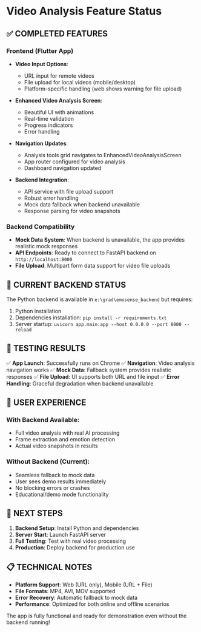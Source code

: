# Video Analysis Feature Status

## ✅ COMPLETED FEATURES

### Frontend (Flutter App)
- **Video Input Options**: 
  - URL input for remote videos
  - File upload for local videos (mobile/desktop)
  - Platform-specific handling (web shows warning for file upload)

- **Enhanced Video Analysis Screen**: 
  - Beautiful UI with animations
  - Real-time validation
  - Progress indicators
  - Error handling

- **Navigation Updates**:
  - Analysis tools grid navigates to EnhancedVideoAnalysisScreen
  - App router configured for video analysis
  - Dashboard navigation updated

- **Backend Integration**:
  - API service with file upload support
  - Robust error handling
  - Mock data fallback when backend unavailable
  - Response parsing for video snapshots

### Backend Compatibility
- **Mock Data System**: When backend is unavailable, the app provides realistic mock responses
- **API Endpoints**: Ready to connect to FastAPI backend on `http://localhost:8000`
- **File Upload**: Multipart form data support for video file uploads

## 🔧 CURRENT BACKEND STATUS

The Python backend is available in `e:\grad\emosense_backend` but requires:
1. Python installation
2. Dependencies installation: `pip install -r requirements.txt`
3. Server startup: `uvicorn app.main:app --host 0.0.0.0 --port 8000 --reload`

## 🚀 TESTING RESULTS

✅ **App Launch**: Successfully runs on Chrome
✅ **Navigation**: Video analysis navigation works
✅ **Mock Data**: Fallback system provides realistic responses
✅ **File Upload**: UI supports both URL and file input
✅ **Error Handling**: Graceful degradation when backend unavailable

## 📱 USER EXPERIENCE

### With Backend Available:
- Full video analysis with real AI processing
- Frame extraction and emotion detection
- Actual video snapshots in results

### Without Backend (Current):
- Seamless fallback to mock data
- User sees demo results immediately
- No blocking errors or crashes
- Educational/demo mode functionality

## 🔄 NEXT STEPS

1. **Backend Setup**: Install Python and dependencies
2. **Server Start**: Launch FastAPI server
3. **Full Testing**: Test with real video processing
4. **Production**: Deploy backend for production use

## 📋 TECHNICAL NOTES

- **Platform Support**: Web (URL only), Mobile (URL + File)
- **File Formats**: MP4, AVI, MOV supported
- **Error Recovery**: Automatic fallback to mock data
- **Performance**: Optimized for both online and offline scenarios

The app is fully functional and ready for demonstration even without the backend running!
